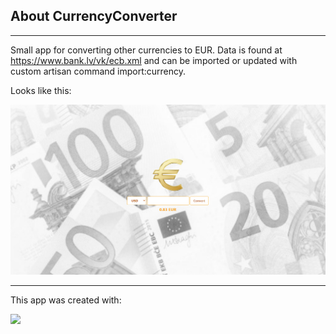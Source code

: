 
## About CurrencyConverter

---

Small app for converting other currencies to EUR.
Data is found at https://www.bank.lv/vk/ecb.xml and can be imported or updated with custom artisan command import:currency. 

Looks like this:

<img src="public/Img/app.png" alt="CurrencyConverter">

---
This app was created with:

<img src="https://raw.githubusercontent.com/laravel/art/master/logo-lockup/5%20SVG/2%20CMYK/1%20Full%20Color/laravel-logolockup-cmyk-red.svg" width="100">
